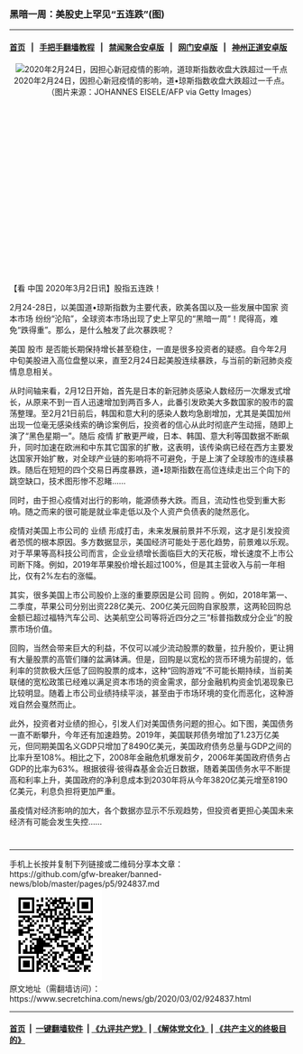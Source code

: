 ### 黑暗一周：美股史上罕见“五连跌”(图)
------------------------

#### [首页](https://github.com/gfw-breaker/banned-news/blob/master/README.md) &nbsp;&nbsp;|&nbsp;&nbsp; [手把手翻墙教程](https://github.com/gfw-breaker/guides/wiki) &nbsp;&nbsp;|&nbsp;&nbsp; [禁闻聚合安卓版](https://github.com/gfw-breaker/bn-android) &nbsp;&nbsp;|&nbsp;&nbsp; [网门安卓版](https://github.com/oGate2/oGate) &nbsp;&nbsp;|&nbsp;&nbsp; [神州正道安卓版](https://github.com/SzzdOgate/update) 



<div class="article_right" style="fone-color:#000">
 <p style="text-align: center;">
  <img alt="2020年2月24日，因担心新冠疫情的影响，道琼斯指数收盘大跌超过一千点" src="//img3.secretchina.com/pic/2020/3-1/p2638332a444761809-ss.jpg" style="height:337px; width:600px"/>
  <br>
   2020年2月24日，因担心新冠疫情的影响，道•琼斯指数收盘大跌超过一千点。
   <br>
    （图片来源：JOHANNES EISELE/AFP via Getty Images）
    <span id="hideid" name="hideid" style="color:red;display:none;">
     <span href="https://www.secretchina.com">
     </span>
    </span>
   </br>
  </br>
 </p>
 <div id="txt-mid1-t21-2017">
  <ins class="adsbygoogle" data-ad-client="ca-pub-1276641434651360" data-ad-slot="2451032099" style="display:inline-block;width:336px;height:280px">
  </ins>
  <div id="SC-22xxx">
  </div>
 </div>
 <p>
  【看
  <span href="https://www.secretchina.com" target="_blank">
   中国
  </span>
  2020年3月2日讯】股指五连跌！
  <span id="hideid" name="hideid" style="color:red;display:none;">
   <span href="https://www.secretchina.com">
   </span>
  </span>
 </p>
 <p>
  2月24-28日，以美国道•琼斯指数为主要代表，欧美各国以及一些发展中国家
  <span href="https://www.secretchina.com/news/gb/tag/资本市场" target="_blank">
   资本市场
  </span>
  纷纷“沦陷”，全球资本市场出现了史上罕见的“黑暗一周”！爬得高，难免“跌得重”。那么，是什么触发了此次暴跌呢？
 </p>
 <p>
  美国
  <span href="https://www.secretchina.com/news/gb/tag/股市" target="_blank">
   股市
  </span>
  是否能长期保持增长甚至稳住，一直是很多投资者的疑惑。自今年2月中旬美股进入高位盘整以来，直至2月24日起美股连续暴跌，与当前的新冠肺炎疫情息息相关。
 </p>
 <p>
  从时间轴来看，2月12日开始，首先是日本的新冠肺炎感染人数经历一次爆发式增长，从原来不到一百人迅速增加到两百多人，此番引发欧美大多数国家的股市的震荡整理。至2月21日前后，韩国和意大利的感染人数均急剧增加，尤其是美国加州出现一位毫无感染线索的确诊案例后，投资者的信心从此时彻底产生动摇，随即上演了“黑色星期一”。随后
  <span href="https://www.secretchina.com/news/gb/tag/疫情" target="_blank">
   疫情
  </span>
  扩散更严峻，日本、韩国、意大利等国数据不断飙升，同时加速在欧洲和中东其它国家的扩散，这表明，该传染病已经在西方主要发达国家开始扩散，对全球产业链的影响将不可避免，于是上演了全球股市的连续暴跌。随后在短短的四个交易日再度暴跌，道•琼斯指数在高位连续走出三个向下的跳空缺口，技术图形惨不忍睹……
 </p>
 <p>
  同时，由于担心疫情对出行的影响，能源债券大跌。而且，流动性也受到重大影响。随之而来的很可能是就业率走低以及个人资产负债表的陡然恶化。
 </p>
 <p>
  疫情对美国上市公司的
  <span href="https://www.secretchina.com/news/gb/tag/业绩" target="_blank">
   业绩
  </span>
  形成打击，未来发展前景并不乐观，这才是引发投资者恐慌的根本原因。多方数据显示，美国经济可能处于恶化趋势，前景难以乐观。对于苹果等高科技公司而言，企业业绩增长面临巨大的天花板，增长速度不上市公司断下降。例如，2019年苹果股价增长超过100%，但是其主营收入与前一年相比，仅有2%左右的涨幅。
 </p>
 <p>
  其实，很多美国上市公司股价上涨的重要原因是公司
  <span href="https://www.secretchina.com/news/gb/tag/回购" target="_blank">
   回购
  </span>
  。例如，2018年第一、二季度，苹果公司分别出资228亿美元、200亿美元回购自家股票，这两轮回购总金额已超过福特汽车公司、达美航空公司等将近四分之三“标普指数成分企业”的股票市场价值。
 </p>
 <p>
  回购，当然会带来巨大的利益，不仅可以减少流动股票的数量，拉升股价，更让拥有大量股票的高管们赚的盆满钵满。但是，回购是以宽松的货币环境为前提的，低利率的贷款极大压低了回购股票的成本，这种“回购游戏”不可能长期持续，当前美联储的宽松政策已经难以满足资本市场的资金需求，部分金融机构资金饥渴现象已比较明显。随着上市公司业绩持续平淡，甚至由于市场环境的变化而恶化，这种游戏自然会戛然而止。
 </p>
 <p>
  此外，投资者对业绩的担心，引发人们对美国债务问题的担心。如下图，美国债务一直不断攀升，今年还有加速趋势。2019年，美国联邦债务增加了1.23万亿美元，但同期美国名义GDP只增加了8490亿美元，美国政府债务总量与GDP之间的比率升至108%。相比之下，2008年金融危机爆发前夕，2006年美国政府债务占GDP的比率为63%。根据彼得·彼得森基金会近日数据，随着美国债务水平不断提高和利率上升，美国政府的净利息成本到2030年将从今年3820亿美元增至8190亿美元，利息负担将更加严重。
 </p>
 <p>
  虽疫情对经济影响的加大，各个数据亦显示不乐观趋势，但投资者更担心美国未来经济有可能会发生失控……
  <center>
   <div>
    <div id="txt-mid2-t22-2017" style="display: block;  max-height: 351px;  overflow: hidden;">
     <div id="SC-21xxx">
     </div>
     <ins class="adsbygoogle" data-ad-client="ca-pub-1276641434651360" data-ad-format="auto" data-ad-slot="4301710469" data-full-width-responsive="true" style="display:block">
     </ins>
    </div>
   </div>
  </center>
  <div style="padding-top:12px;">
  </div>
 </p>
</div>

<hr/>
手机上长按并复制下列链接或二维码分享本文章：<br/>
https://github.com/gfw-breaker/banned-news/blob/master/pages/p5/924837.md <br/>
<a href='https://github.com/gfw-breaker/banned-news/blob/master/pages/p5/924837.md'><img src='https://github.com/gfw-breaker/banned-news/blob/master/pages/p5/924837.md.png'/></a> <br/>
原文地址（需翻墙访问）：https://www.secretchina.com/news/gb/2020/03/02/924837.html


------------------------
#### [首页](https://github.com/gfw-breaker/banned-news/blob/master/README.md) &nbsp;|&nbsp; [一键翻墙软件](https://github.com/gfw-breaker/nogfw/blob/master/README.md) &nbsp;| [《九评共产党》](https://github.com/gfw-breaker/9ping.md/blob/master/README.md#九评之一评共产党是什么) | [《解体党文化》](https://github.com/gfw-breaker/jtdwh.md/blob/master/README.md) | [《共产主义的终极目的》](https://github.com/gfw-breaker/gczydzjmd.md/blob/master/README.md)


<img src='http://gfw-breaker.win/banned-news/pages/p5/924837.md' width='0px' height='0px'/>